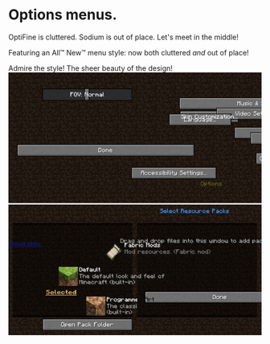 # Options menus.
OptiFine is cluttered. Sodium is out of place. Let's meet in the middle!

Featuring an All™ New™ menu style: now both cluttered  *and* out of place!

Admire the style! The sheer beauty of the design!
![a beautiful example of the mod in action](demo1.png)
![another example of the stylish design](demo2.png)
